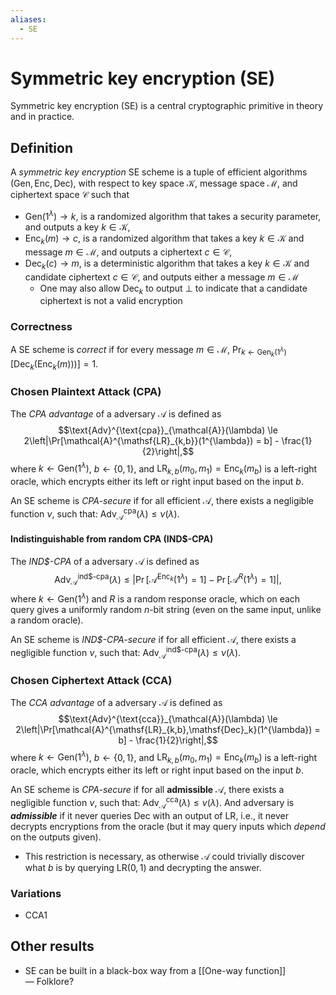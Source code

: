 ```yaml
---
aliases:
  - SE
---
```

# Symmetric key encryption (SE)
Symmetric key encryption (SE) is a central cryptographic primitive in theory and in practice.

## Definition
A *symmetric key encryption* SE scheme is a tuple of efficient algorithms $(\mathsf{Gen}, \mathsf{Enc}, \mathsf{Dec})$, with respect to key space $\mathcal{K}$, message space $\mathcal{M}$, and ciphertext space $\mathcal{C}$ such that
- $\mathsf{Gen}(1^{\lambda}) \to k$, is a randomized algorithm that takes a security parameter, and outputs a key $k \in \mathcal{K}$,
- $\mathsf{Enc}_k(m) \to c$, is a randomized algorithm that takes a key $k\in \mathcal{K}$ and message $m\in \mathcal{M}$, and outputs a ciphertext $c \in \mathcal{C}$,
- $\mathsf{Dec}_k(c) \to m$, is a deterministic algorithm that takes a key $k \in \mathcal{K}$ and candidate ciphertext $c \in \mathcal{C}$, and outputs either a message $m\in \mathcal{M}$
	- One may also allow $\mathsf{Dec}_k$ to output $\bot$ to indicate that a candidate ciphertext is not a valid encryption

### Correctness
A SE scheme is *correct* if for every message $m\in \mathcal{M}$, $\Pr_{k \gets \mathsf{Gen}_{k}(1^{\lambda})}[\mathsf{Dec}_k(\mathsf{Enc}_k(m)))] = 1$.

### Chosen Plaintext Attack (CPA)
The *CPA advantage* of a adversary $\mathcal{A}$ is defined as $$\text{Adv}^{\text{cpa}}_{\mathcal{A}}(\lambda) \le 2\left|\Pr[\mathcal{A}^{\mathsf{LR}_{k,b}}(1^{\lambda}) = b] - \frac{1}{2}\right|,$$ where $k \gets \mathsf{Gen}(1^{\lambda})$, $b\gets \{0,1\}$, and $\mathsf{LR}_{k,b}(m_0,m_1) = \mathsf{Enc}_k(m_b)$ is a left-right oracle, which encrypts either its left or right input based on the input $b$.

An SE scheme is *CPA-secure* if for all efficient $\mathcal{A}$, there exists a negligible function $\nu$, such that: $\text{Adv}^{\text{cpa}}_{\mathcal{A}}(\lambda)\le \nu(\lambda)$.

#### Indistinguishable from random CPA (IND\$-CPA)
The *IND\$-CPA* of a adversary $\mathcal{A}$ is defined as $$\text{Adv}^{\text{ind\$-cpa}}_{\mathcal{A}}(\lambda) \le \left|\Pr[\mathcal{A}^{\mathsf{Enc}_k}(1^{\lambda}) = 1] - \Pr[\mathcal{A}^{R}(1^{\lambda}) = 1]\right|,$$where $k \gets \mathsf{Gen}(1^{\lambda})$ and $R$ is a random response oracle, which on each query gives a uniformly random $n$-bit string (even on the same input, unlike a random oracle).

An SE scheme is *IND\$-CPA-secure* if for all efficient $\mathcal{A}$, there exists a negligible function $\nu$, such that: $\text{Adv}^{\text{ind\$-cpa}}_{\mathcal{A}}(\lambda)\le \nu(\lambda)$.

### Chosen Ciphertext Attack (CCA)
The *CCA advantage* of a adversary $\mathcal{A}$ is defined as $$\text{Adv}^{\text{cca}}_{\mathcal{A}}(\lambda) \le 2\left|\Pr[\mathcal{A}^{\mathsf{LR}_{k,b},\mathsf{Dec}_k}(1^{\lambda}) = b] - \frac{1}{2}\right|,$$ where $k \gets \mathsf{Gen}(1^{\lambda})$, $b\gets \{0,1\}$, and $\mathsf{LR}_{k,b}(m_0,m_1) = \mathsf{Enc}_k(m_b)$ is a left-right oracle, which encrypts either its left or right input based on the input $b$.

An SE scheme is *CPA-secure* if for all **admissible** $\mathcal{A}$, there exists a negligible function $\nu$, such that: $\text{Adv}^{\text{cca}}_{\mathcal{A}}(\lambda)\le \nu(\lambda)$. And adversary is ***admissible*** if it never queries $\mathsf{Dec}$ with an output of $\mathsf{LR}$, i.e., it never decrypts encryptions from the oracle (but it may query inputs which *depend* on the outputs given).
- This restriction is necessary, as otherwise $\mathcal{A}$ could trivially discover what $b$ is by querying $\mathsf{LR}(0,1)$ and decrypting the answer.


### Variations
- CCA1


## Other results
- SE can be built in a black-box way from a [[One-way function]] — Folklore?